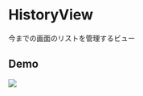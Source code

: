 # HistoryView 

今までの画面のリストを管理するビュー


## Demo

[![](http://i.ytimg.com/vi/CmwYaXAlXa4/hqdefault.jpg)](https://www.youtube.com/watch?v=CmwYaXAlXa4)

